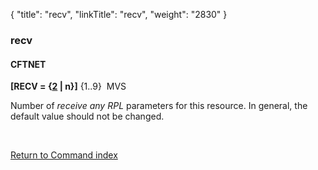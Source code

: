 {
    "title": "recv",
    "linkTitle": "recv",
    "weight": "2830"
}<span id="recv"></span>

### recv

#### CFTNET

**\[RECV = {<u>2</u> | n}\]** {1..9}  MVS

Number of <span style="font-style: italic;">receive any RPL</span> parameters
for this resource. In general, the default value should not be changed.

 

[Return to Command index](../../)

 
